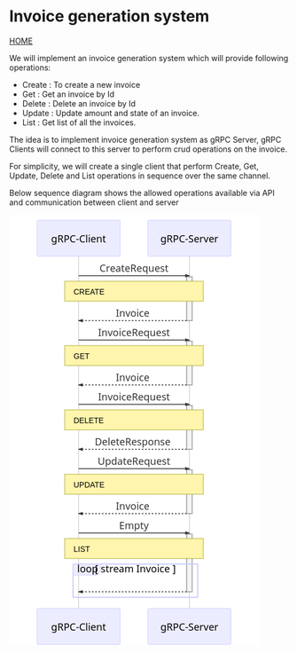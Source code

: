 # Invoice generation system
[HOME](../../README.md)

We will implement an invoice generation system which will provide following operations:

- Create : To create a new invoice
- Get : Get an invoice by Id
- Delete : Delete an invoice by Id
- Update : Update amount and state of an invoice.
- List : Get list of all the invoices.

The idea is to implement invoice generation system as gRPC Server, gRPC Clients will connect to this server to perform crud operations on the invoice.

For simplicity, we will create a single client that perform Create, Get, Update, Delete and List operations in sequence over the same channel.

Below sequence diagram shows the allowed operations available via API and communication between client and server

![SequenceDiagram](../images/InvoiceService.png)